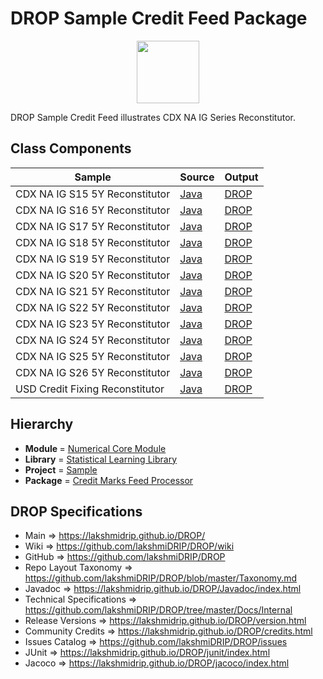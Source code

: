 # DROP Sample Credit Feed Package

<p align="center"><img src="https://github.com/lakshmiDRIP/DROP/blob/master/DRIP_Logo.gif?raw=true" width="100"></p>

DROP Sample Credit Feed illustrates CDX NA IG Series Reconstitutor.


## Class Components

 |              Sample             | Source | Output |
 |---------------------------------|--------|--------|
 | CDX NA IG S15 5Y Reconstitutor  | [Java](https://github.com/lakshmiDRIP/DROP/tree/master/src/main/java/org/drip/sample/creditfeed/CDXNAIGS155YReconstitutor.java) | [DROP](https://github.com/lakshmiDRIP/DROP/blob/master/drop/org/drip/sample/creditfeed/CDXNAIGS155YReconstitutor.drop) |
 | CDX NA IG S16 5Y Reconstitutor  | [Java](https://github.com/lakshmiDRIP/DROP/tree/master/src/main/java/org/drip/sample/creditfeed/CDXNAIGS165YReconstitutor.java) | [DROP](https://github.com/lakshmiDRIP/DROP/blob/master/drop/org/drip/sample/creditfeed/CDXNAIGS165YReconstitutor.drop) |
 | CDX NA IG S17 5Y Reconstitutor  | [Java](https://github.com/lakshmiDRIP/DROP/tree/master/src/main/java/org/drip/sample/creditfeed/CDXNAIGS175YReconstitutor.java) | [DROP](https://github.com/lakshmiDRIP/DROP/blob/master/drop/org/drip/sample/creditfeed/CDXNAIGS175YReconstitutor.drop) |
 | CDX NA IG S18 5Y Reconstitutor  | [Java](https://github.com/lakshmiDRIP/DROP/tree/master/src/main/java/org/drip/sample/creditfeed/CDXNAIGS185YReconstitutor.java) | [DROP](https://github.com/lakshmiDRIP/DROP/blob/master/drop/org/drip/sample/creditfeed/CDXNAIGS185YReconstitutor.drop) |
 | CDX NA IG S19 5Y Reconstitutor  | [Java](https://github.com/lakshmiDRIP/DROP/tree/master/src/main/java/org/drip/sample/creditfeed/CDXNAIGS195YReconstitutor.java) | [DROP](https://github.com/lakshmiDRIP/DROP/blob/master/drop/org/drip/sample/creditfeed/CDXNAIGS195YReconstitutor.drop) |
 | CDX NA IG S20 5Y Reconstitutor  | [Java](https://github.com/lakshmiDRIP/DROP/tree/master/src/main/java/org/drip/sample/creditfeed/CDXNAIGS205YReconstitutor.java) | [DROP](https://github.com/lakshmiDRIP/DROP/blob/master/drop/org/drip/sample/creditfeed/CDXNAIGS205YReconstitutor.drop) |
 | CDX NA IG S21 5Y Reconstitutor  | [Java](https://github.com/lakshmiDRIP/DROP/tree/master/src/main/java/org/drip/sample/creditfeed/CDXNAIGS215YReconstitutor.java) | [DROP](https://github.com/lakshmiDRIP/DROP/blob/master/drop/org/drip/sample/creditfeed/CDXNAIGS215YReconstitutor.drop) |
 | CDX NA IG S22 5Y Reconstitutor  | [Java](https://github.com/lakshmiDRIP/DROP/tree/master/src/main/java/org/drip/sample/creditfeed/CDXNAIGS225YReconstitutor.java) | [DROP](https://github.com/lakshmiDRIP/DROP/blob/master/drop/org/drip/sample/creditfeed/CDXNAIGS225YReconstitutor.drop) |
 | CDX NA IG S23 5Y Reconstitutor  | [Java](https://github.com/lakshmiDRIP/DROP/tree/master/src/main/java/org/drip/sample/creditfeed/CDXNAIGS235YReconstitutor.java) | [DROP](https://github.com/lakshmiDRIP/DROP/blob/master/drop/org/drip/sample/creditfeed/CDXNAIGS235YReconstitutor.drop) |
 | CDX NA IG S24 5Y Reconstitutor  | [Java](https://github.com/lakshmiDRIP/DROP/tree/master/src/main/java/org/drip/sample/creditfeed/CDXNAIGS245YReconstitutor.java) | [DROP](https://github.com/lakshmiDRIP/DROP/blob/master/drop/org/drip/sample/creditfeed/CDXNAIGS245YReconstitutor.drop) |
 | CDX NA IG S25 5Y Reconstitutor  | [Java](https://github.com/lakshmiDRIP/DROP/tree/master/src/main/java/org/drip/sample/creditfeed/CDXNAIGS255YReconstitutor.java) | [DROP](https://github.com/lakshmiDRIP/DROP/blob/master/drop/org/drip/sample/creditfeed/CDXNAIGS255YReconstitutor.drop) |
 | CDX NA IG S26 5Y Reconstitutor  | [Java](https://github.com/lakshmiDRIP/DROP/tree/master/src/main/java/org/drip/sample/creditfeed/CDXNAIGS265YReconstitutor.java) | [DROP](https://github.com/lakshmiDRIP/DROP/blob/master/drop/org/drip/sample/creditfeed/CDXNAIGS265YReconstitutor.drop) |
 | USD Credit Fixing Reconstitutor | [Java](https://github.com/lakshmiDRIP/DROP/tree/master/src/main/java/org/drip/sample/creditfeed/USDCreditFixingReconstitutor.java) | [DROP](https://github.com/lakshmiDRIP/DROP/blob/master/drop/org/drip/sample/creditfeed/USDCreditFixingReconstitutor.drop) |


## Hierarchy

 <ul>
	<li><b>Module </b> = <a href = "https://github.com/lakshmiDRIP/DROP/tree/master/NumericalCore.md">Numerical Core Module</a></li>
	<li><b>Library</b> = <a href = "https://github.com/lakshmiDRIP/DROP/tree/master/StatisticalLearningLibrary.md">Statistical Learning Library</a></li>
	<li><b>Project</b> = <a href = "https://github.com/lakshmiDRIP/DROP/tree/master/src/main/java/org/drip/sample/README.md">Sample</a></li>
	<li><b>Package</b> = <a href = "https://github.com/lakshmiDRIP/DROP/tree/master/src/main/java/org/drip/sample/creditfeed/README.md">Credit Marks Feed Processor</a></li>
 </ul>


## DROP Specifications

 * Main                     => https://lakshmidrip.github.io/DROP/
 * Wiki                     => https://github.com/lakshmiDRIP/DROP/wiki
 * GitHub                   => https://github.com/lakshmiDRIP/DROP
 * Repo Layout Taxonomy     => https://github.com/lakshmiDRIP/DROP/blob/master/Taxonomy.md
 * Javadoc                  => https://lakshmidrip.github.io/DROP/Javadoc/index.html
 * Technical Specifications => https://github.com/lakshmiDRIP/DROP/tree/master/Docs/Internal
 * Release Versions         => https://lakshmidrip.github.io/DROP/version.html
 * Community Credits        => https://lakshmidrip.github.io/DROP/credits.html
 * Issues Catalog           => https://github.com/lakshmiDRIP/DROP/issues
 * JUnit                    => https://lakshmidrip.github.io/DROP/junit/index.html
 * Jacoco                   => https://lakshmidrip.github.io/DROP/jacoco/index.html
